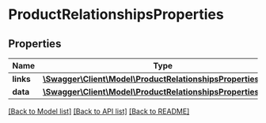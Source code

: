 # ProductRelationshipsProperties

## Properties
Name | Type | Description | Notes
------------ | ------------- | ------------- | -------------
**links** | [**\Swagger\Client\Model\ProductRelationshipsPropertiesLinks**](ProductRelationshipsPropertiesLinks.md) |  | [optional] 
**data** | [**\Swagger\Client\Model\ProductRelationshipsPropertiesData[]**](ProductRelationshipsPropertiesData.md) |  | [optional] 

[[Back to Model list]](../../README.md#documentation-for-models) [[Back to API list]](../../README.md#documentation-for-api-endpoints) [[Back to README]](../../README.md)

